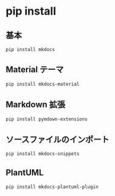 # pip install

## 基本

```
pip install mkdocs
```

## Material テーマ

```sh
pip install mkdocs-material
```

## Markdown 拡張

```sh
pip install pymdown-extensions
```

## ソースファイルのインポート

```sh
pip install mkdocs-snippets
```

## PlantUML

```sh
pip install mkdocs-plantuml-plugin
```
